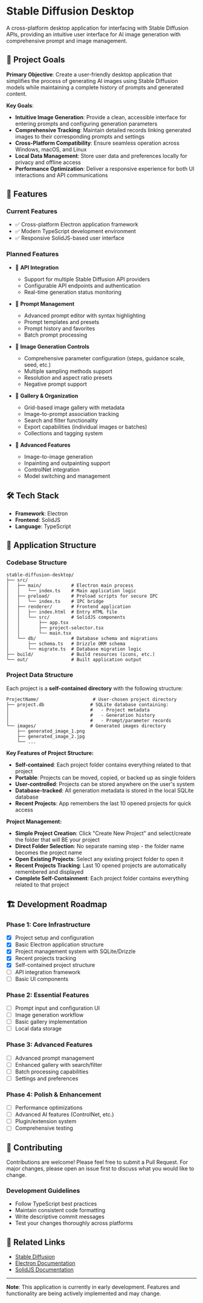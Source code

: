 # Stable Diffusion Desktop

A cross-platform desktop application for interfacing with Stable Diffusion APIs, providing an intuitive user interface for AI image generation with comprehensive prompt and image management.

## 🎯 Project Goals

**Primary Objective**: Create a user-friendly desktop application that simplifies the process of generating AI images using Stable Diffusion models while maintaining a complete history of prompts and generated content.

**Key Goals**:

- **Intuitive Image Generation**: Provide a clean, accessible interface for entering prompts and configuring generation parameters
- **Comprehensive Tracking**: Maintain detailed records linking generated images to their corresponding prompts and settings
- **Cross-Platform Compatibility**: Ensure seamless operation across Windows, macOS, and Linux
- **Local Data Management**: Store user data and preferences locally for privacy and offline access
- **Performance Optimization**: Deliver a responsive experience for both UI interactions and API communications

## 🚀 Features

### Current Features

- ✅ Cross-platform Electron application framework
- ✅ Modern TypeScript development environment
- ✅ Responsive SolidJS-based user interface

### Planned Features

- 🔄 **API Integration**

  - Support for multiple Stable Diffusion API providers
  - Configurable API endpoints and authentication
  - Real-time generation status monitoring

- 🔄 **Prompt Management**

  - Advanced prompt editor with syntax highlighting
  - Prompt templates and presets
  - Prompt history and favorites
  - Batch prompt processing

- 🔄 **Image Generation Controls**

  - Comprehensive parameter configuration (steps, guidance scale, seed, etc.)
  - Multiple sampling methods support
  - Resolution and aspect ratio presets
  - Negative prompt support

- 🔄 **Gallery & Organization**

  - Grid-based image gallery with metadata
  - Image-to-prompt association tracking
  - Search and filter functionality
  - Export capabilities (individual images or batches)
  - Collections and tagging system

- 🔄 **Advanced Features**
  - Image-to-image generation
  - Inpainting and outpainting support
  - ControlNet integration
  - Model switching and management

## 🛠 Tech Stack

- **Framework**: Electron
- **Frontend**: SolidJS
- **Language**: TypeScript

## 📁 Application Structure

### Codebase Structure

```
stable-diffusion-desktop/
├── src/
│   ├── main/           # Electron main process
│   │   └── index.ts    # Main application logic
│   ├── preload/        # Preload scripts for secure IPC
│   │   └── index.ts    # IPC bridge
│   ├── renderer/       # Frontend application
│   │   ├── index.html  # Entry HTML file
│   │   └── src/        # SolidJS components
│   │       ├── app.tsx
│   │       ├── project-selector.tsx
│   │       └── main.tsx
│   └── db/             # Database schema and migrations
│       ├── schema.ts   # Drizzle ORM schema
│       └── migrate.ts  # Database migration logic
├── build/              # Build resources (icons, etc.)
└── out/                # Built application output
```

### Project Data Structure

Each project is a **self-contained directory** with the following structure:

```
ProjectName/                    # User-chosen project directory
├── project.db                 # SQLite database containing:
│                              #   - Project metadata
│                              #   - Generation history
│                              #   - Prompt/parameter records
└── images/                    # Generated images directory
    ├── generated_image_1.png
    ├── generated_image_2.jpg
    └── ...
```

**Key Features of Project Structure:**

- **Self-contained**: Each project folder contains everything related to that project
- **Portable**: Projects can be moved, copied, or backed up as single folders
- **User-controlled**: Projects can be stored anywhere on the user's system
- **Database-tracked**: All generation metadata is stored in the local SQLite database
- **Recent Projects**: App remembers the last 10 opened projects for quick access

**Project Management:**

- **Simple Project Creation**: Click "Create New Project" and select/create the folder that will BE your project
- **Direct Folder Selection**: No separate naming step - the folder name becomes the project name
- **Open Existing Projects**: Select any existing project folder to open it
- **Recent Projects Tracking**: Last 10 opened projects are automatically remembered and displayed
- **Complete Self-Containment**: Each project folder contains everything related to that project

## 🏗 Development Roadmap

### Phase 1: Core Infrastructure

- [x] Project setup and configuration
- [x] Basic Electron application structure
- [x] Project management system with SQLite/Drizzle
- [x] Recent projects tracking
- [x] Self-contained project structure
- [ ] API integration framework
- [ ] Basic UI components

### Phase 2: Essential Features

- [ ] Prompt input and configuration UI
- [ ] Image generation workflow
- [ ] Basic gallery implementation
- [ ] Local data storage

### Phase 3: Advanced Features

- [ ] Advanced prompt management
- [ ] Enhanced gallery with search/filter
- [ ] Batch processing capabilities
- [ ] Settings and preferences

### Phase 4: Polish & Enhancement

- [ ] Performance optimizations
- [ ] Advanced AI features (ControlNet, etc.)
- [ ] Plugin/extension system
- [ ] Comprehensive testing

## 🤝 Contributing

Contributions are welcome! Please feel free to submit a Pull Request. For major changes, please open an issue first to discuss what you would like to change.

### Development Guidelines

- Follow TypeScript best practices
- Maintain consistent code formatting
- Write descriptive commit messages
- Test your changes thoroughly across platforms

## 🔗 Related Links

- [Stable Diffusion](https://stability.ai/stable-diffusion)
- [Electron Documentation](https://www.electronjs.org/docs)
- [SolidJS Documentation](https://www.solidjs.com/docs)

---

**Note**: This application is currently in early development. Features and functionality are being actively implemented and may change.
